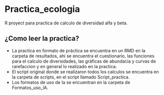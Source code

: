 # Practica_ecologia
R proyect para practica de calculo de diversidad alfa y beta.

## ¿Como leer la practica?

+ La practica en formato de práctica se encuentra en un RMD en la carpeta de resultados, ahi se encuentra el cuestionario, las funciones para el calculo de diversidades, las gráficas de abundacia y curvas de rarefaccion y en general lo realizado en la practica.
+ El script original donde se realizaron todos los calculos se encuentra en la carpeta de scripts, en el script llamado Script_practica.
+ Los formatos de uso de Ia se encuentran en la carpeta de Formatos_uso_IA.
  
